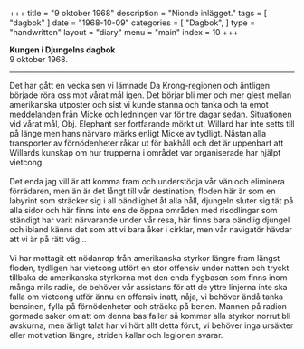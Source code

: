 +++
title = "9 oktober 1968"
description = "Nionde inlägget."
tags = [
    "dagbok"
]
date = "1968-10-09"
categories = [
    "Dagbok",
]
type = "handwritten"
layout = "diary"
menu = "main"
index = 10
+++

<b>Kungen i Djungelns dagbok</b><br/>
9 oktober 1968.
<hr />

Det har gått en vecka sen vi lämnade Da Krong-regionen och äntligen började röra oss mot vårat mål igen. Det börjar bli mer och mer glest mellan amerikanska utposter och sist vi kunde stanna och tanka och ta emot meddelanden från Micke och ledningen var för tre dagar sedan. Situationen vid vårat mål, Obj. Elephant ser fortfarande mörkt ut, Willard har inte setts till på länge men hans närvaro märks enligt Micke av tydligt. Nästan alla transporter av förnödenheter råkar ut för bakhåll och det är uppenbart att Willards kunskap om hur trupperna i området var organiserade har hjälpt vietcong. 
\
\
Det enda jag vill är att komma fram och understödja vår vän och eliminera förrädaren, men än är det långt till vår destination, floden här är som en labyrint som sträcker sig i all oändlighet åt alla håll, djungeln sluter sig tät på alla sidor och här finns inte ens de öppna områden med risodlingar som ständigt har varit närvarande under vår resa, här finns bara oändlig djungel och ibland känns det som att vi bara åker i cirklar, men vår navigatör hävdar att vi är på rätt väg...
\
\
Vi har mottagit ett nödanrop från amerikanska styrkor längre fram längst floden, tydligen har vietcong utfört en stor offensiv under natten och tryckt tillbaka de amerikanska styrkorna mot den enda flygbasen som finns inom många mils radie, de behöver vår assistans för att de yttre linjerna inte ska falla om vietcong utför ännu en offensiv inatt, nåja, vi behöver ändå tanka bensinen, fylla på förnödenheter och sträcka på benen. Mannen på radion gormade saker om att om denna bas faller så kommer alla styrkor norrut bli avskurna, men ärligt talat har vi hört allt detta förut, vi behöver inga ursäkter eller motivation längre, striden kallar och legionen svarar. 

